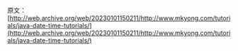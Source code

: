 原文：[http://web.archive.org/web/20230101150211/http://www.mkyong.com/tutorials/java-date-time-tutorials/](http://web.archive.org/web/20230101150211/http://www.mkyong.com/tutorials/java-date-time-tutorials/)